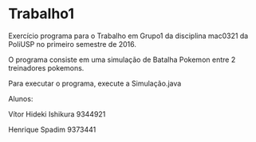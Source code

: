 # Trabalho1

  Exercício programa para o Trabalho em Grupo1 da disciplina mac0321 da PoliUSP no primeiro
semestre de 2016.

  O programa consiste em uma simulação de Batalha Pokemon entre 2 treinadores pokemons.
  
  Para executar o programa, execute a Simulação.java
  
  
  Alunos:
  
  Vítor Hideki Ishikura       9344921
  
  Henrique Spadim             9373441
